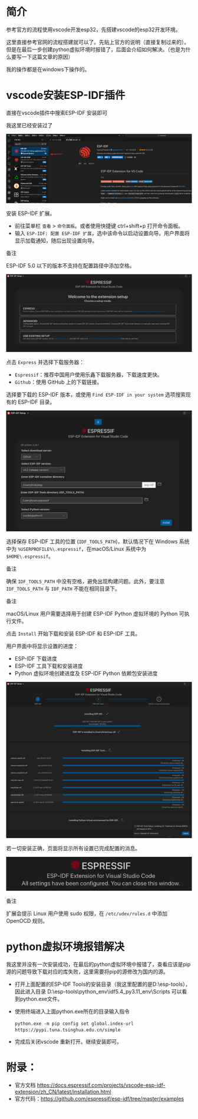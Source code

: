 

# 简介

参考官方的流程使用vscode开发esp32，先搭建vscode的esp32开发环境。

这里直接参考官网的流程搭建就可以了。先贴上官方的说明（直接复制过来的）。但是在最后一步创建python虚拟环境时报错了，后面会介绍如何解决。（也是为什么要写一下这篇文章的原因）

我的操作都是在windows下操作的。

# vscode安装ESP-IDF插件

直接在vscode插件中搜索ESP-IDF 安装即可

我这里已经安装过了

![image-20250712164210695](./1-vscode搭建开发esp32开发环境/image-20250712164210695.png)

安装 ESP-IDF 扩展。

- 前往菜单栏 `查看` > `命令面板`。或者使用快捷键 ctrl+shift+p 打开命令面板。
- 输入 `ESP-IDF: 配置 ESP-IDF 扩展`，选中该命令以启动设置向导。用户界面将显示加载通知，随后出现设置向导。

备注

ESP-IDF 5.0 以下的版本不支持在配置路径中添加空格。

![_images/select-mode.png](./1-vscode搭建开发esp32开发环境/select-mode.png)

点击 `Express` 并选择下载服务器：

- `Espressif`：推荐中国用户使用乐鑫下载服务器，下载速度更快。
- `Github`：使用 GitHub 上的下载链接。

选择要下载的 ESP-IDF 版本，或使用 `Find ESP-IDF in your system` 选项搜索现有的 ESP-IDF 目录。

![_images/select-esp-idf.png](./1-vscode搭建开发esp32开发环境/select-esp-idf.png)

选择保存 ESP-IDF 工具的位置 (`IDF_TOOLS_PATH`)，默认情况下在 Windows 系统中为 `%USERPROFILE%\.espressif`，在macOS/Linux 系统中为 `$HOME\.espressif`。

备注

确保 `IDF_TOOLS_PATH` 中没有空格，避免出现构建问题。此外，要注意 `IDF_TOOLS_PATH` 与 `IDF_PATH` 不能在相同目录下。

备注

macOS/Linux 用户需要选择用于创建 ESP-IDF Python 虚拟环境的 Python 可执行文件。

点击 `Install` 开始下载和安装 ESP-IDF 和 ESP-IDF 工具。

用户界面中将显示设置的进度：

- ESP-IDF 下载进度
- ESP-IDF 工具下载和安装进度
- Python 虚拟环境创建进度及 ESP-IDF Python 依赖包安装进度

![_images/install-status.png](./1-vscode搭建开发esp32开发环境/install-status.png)

若一切安装正确，页面将显示所有设置已完成配置的消息。

![_images/install-complete.png](./1-vscode搭建开发esp32开发环境/install-complete.png)

备注

扩展会提示 Linux 用户使用 sudo 权限，在 `/etc/udev/rules.d` 中添加 OpenOCD 规则。

# python虚拟环境报错解决

我这里并没有一次安装成功，在最后的python虚拟环境中报错了，查看应该是pip源的问题导致下载对应的库失败，这里需要将pip的源修改为国内的源。

* 打开上面配置的ESP-IDF Tools的安装目录（我这里配置的是D:\esp-tools），因此进入目录 D:\esp-tools\python_env\idf5.4_py3.11_env\Scripts   可以看到python.exe文件。

* 使用终端进入上面python.exe所在的目录输入指令

  `python.exe -m pip config set global.index-url https://pypi.tuna.tsinghua.edu.cn/simple`

* 完成后关闭vscode 重新打开。继续安装即可。

# 附录：

* 官方文档 https://docs.espressif.com/projects/vscode-esp-idf-extension/zh_CN/latest/installation.html
* 官方代码：https://github.com/espressif/esp-idf/tree/master/examples



<font color="white">这是一篇优秀的博客，必须推荐。</font>

